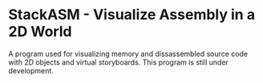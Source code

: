 # StackASM - Visualize Assembly in a 2D World

A program used for visualizing memory and dissassembled source code with 2D objects and virtual storyboards. This program is still under development.
